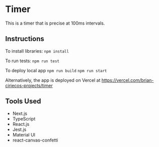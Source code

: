 # Timer

This is a timer that is precise at 100ms intervals.

## Instructions

To install libraries:
`npm install`

To run tests:
`npm run test`

To deploy local app
`npm run build`
`npm run start`

Alternatively, the app is deployed on Vercel at https://vercel.com/brian-ciriecos-projects/timer

## Tools Used

- Next.js
- TypeScript
- React.js
- Jest.js
- Material UI
- react-canvas-confetti
